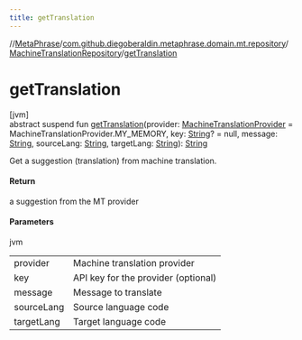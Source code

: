 ```yaml
---
title: getTranslation
---
```

//[MetaPhrase](../../../index.html)/[com.github.diegoberaldin.metaphrase.domain.mt.repository](../index.html)/[MachineTranslationRepository](index.html)/[getTranslation](get-translation.html)



# getTranslation



[jvm]\
abstract suspend fun [getTranslation](get-translation.html)(provider: [MachineTranslationProvider](../../com.github.diegoberaldin.metaphrase.domain.mt.repository.data/-machine-translation-provider/index.html) = MachineTranslationProvider.MY_MEMORY, key: [String](https://kotlinlang.org/api/latest/jvm/stdlib/kotlin/-string/index.html)? = null, message: [String](https://kotlinlang.org/api/latest/jvm/stdlib/kotlin/-string/index.html), sourceLang: [String](https://kotlinlang.org/api/latest/jvm/stdlib/kotlin/-string/index.html), targetLang: [String](https://kotlinlang.org/api/latest/jvm/stdlib/kotlin/-string/index.html)): [String](https://kotlinlang.org/api/latest/jvm/stdlib/kotlin/-string/index.html)



Get a suggestion (translation) from machine translation.



#### Return



a suggestion from the MT provider



#### Parameters


jvm

| | |
|---|---|
| provider | Machine translation provider |
| key | API key for the provider (optional) |
| message | Message to translate |
| sourceLang | Source language code |
| targetLang | Target language code |




